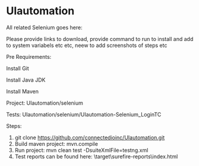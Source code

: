 # UIautomation

All related Selenium goes here:

Please provide links to download, provide command to run to install and add to system variabels etc etc, neew to add screenshots of steps etc

Pre Requirements:

Install Git

Install Java JDK

Install Maven

Project: UIautomation/selenium

Tests: UIautomation/selenium/UIautomation-Selenium_LoginTC

Steps:
1. git clone https://github.com/connectedioinc/UIautomation.git
2. Build maven project: 
mvn.compile
3. Run project: 
mvn clean test -DsuiteXmlFile=testng.xml
4. Test reports can be found here:
\target\surefire-reports\index.html
